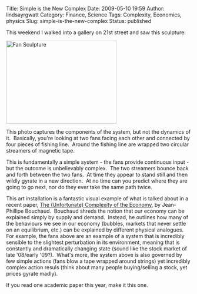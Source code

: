 Title: Simple is the New Complex
Date: 2009-05-10 19:59
Author: lindsayrgwatt
Category: Finance, Science
Tags: Complexity, Economics, physics
Slug: simple-is-the-new-complex
Status: published

This weekend I walked into a gallery on 21st street and saw this sculpture:

<img src="{static}/images/2009/05/img_0128-300x225.jpg" title="Fan Sculpture" class="aligncenter size-medium " width="300" height="225" alt="Fan Sculpture" />

This photo captures the components of the system, but not the dynamics of it.  Basically, you're looking at two fans facing each other and connected by four pieces of fishing line.  Around the fishing line are wrapped two circular streamers of magnetic tape.

This is fundamentally a simple system - the fans provide continuous input - but the outcome is unbelievably complex.  The two streamers bounce back and forth between the two fans.  At time they appear to stand still and then wildly gyrate in a new direction.  At no time can you predict where they are going to go next, nor do they ever take the same path twice.

This art installation is a fantastic visual example of what is talked about in a recent paper, [The (Unfortunate) Complexity of the Economy](http://arxiv.org/abs/0904.0805), by Jean-Phillipe Bouchaud.  Bouchaud shreds the notion that our economy can be explained simply by supply and demand.  Instead, he outlines how many of the behaviours we see in our economy (bubbles, markets that never settle on an equilibrium, etc.) can be explained by different physical analogues.  For example, the fans above are an example of a system that is incredibly sensible to the slightest perturbation in its environment, meaning that is constantly and dramatically changing state (sound like the stock market of late '08/early '09?).  What's more, the system above is also governed by  few simple actions (fans blow a tape wrapped around strings) yet incredibly complex action resuls (think about many people buying/selling a stock, yet prices gyrate madly).

If you read one academic paper this year, make it this one.
